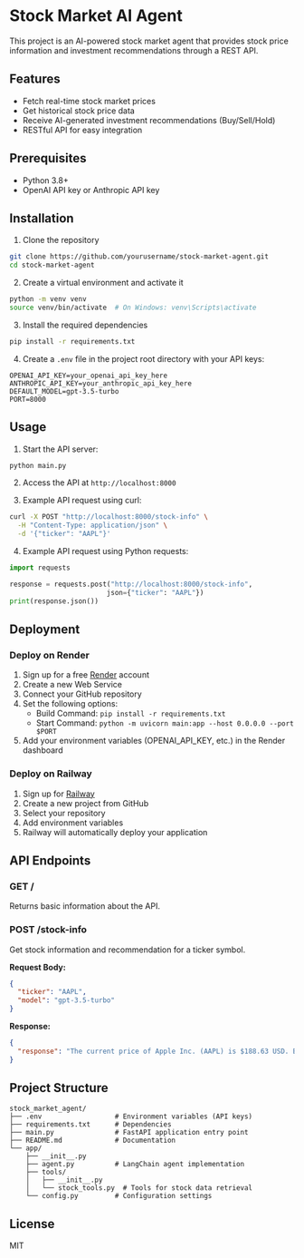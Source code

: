 # Stock Market AI Agent

This project is an AI-powered stock market agent that provides stock price information and investment recommendations through a REST API.

## Features

- Fetch real-time stock market prices
- Get historical stock price data
- Receive AI-generated investment recommendations (Buy/Sell/Hold)
- RESTful API for easy integration

## Prerequisites

- Python 3.8+
- OpenAI API key or Anthropic API key

## Installation

1. Clone the repository
```bash
git clone https://github.com/yourusername/stock-market-agent.git
cd stock-market-agent
```

2. Create a virtual environment and activate it
```bash
python -m venv venv
source venv/bin/activate  # On Windows: venv\Scripts\activate
```

3. Install the required dependencies
```bash
pip install -r requirements.txt
```

4. Create a `.env` file in the project root directory with your API keys:
```
OPENAI_API_KEY=your_openai_api_key_here
ANTHROPIC_API_KEY=your_anthropic_api_key_here
DEFAULT_MODEL=gpt-3.5-turbo
PORT=8000
```

## Usage

1. Start the API server:
```bash
python main.py
```

2. Access the API at `http://localhost:8000`

3. Example API request using curl:
```bash
curl -X POST "http://localhost:8000/stock-info" \
  -H "Content-Type: application/json" \
  -d '{"ticker": "AAPL"}'
```

4. Example API request using Python requests:
```python
import requests

response = requests.post("http://localhost:8000/stock-info", 
                        json={"ticker": "AAPL"})
print(response.json())
```

## Deployment

### Deploy on Render

1. Sign up for a free [Render](https://render.com/) account
2. Create a new Web Service
3. Connect your GitHub repository
4. Set the following options:
   - Build Command: `pip install -r requirements.txt`
   - Start Command: `python -m uvicorn main:app --host 0.0.0.0 --port $PORT`
5. Add your environment variables (OPENAI_API_KEY, etc.) in the Render dashboard

### Deploy on Railway

1. Sign up for [Railway](https://railway.app/)
2. Create a new project from GitHub
3. Select your repository
4. Add environment variables
5. Railway will automatically deploy your application

## API Endpoints

### GET /

Returns basic information about the API.

### POST /stock-info

Get stock information and recommendation for a ticker symbol.

**Request Body:**
```json
{
  "ticker": "AAPL",
  "model": "gpt-3.5-turbo"  
}
```

**Response:**
```json
{
  "response": "The current price of Apple Inc. (AAPL) is $188.63 USD. Based on recent performance and financial metrics, I would recommend a BUY. The company shows strong fundamentals with a market cap of $2.94T, a PE ratio of 29.4, and a dividend yield of 0.5%. The stock is trading closer to its 52-week low ($158.77) than its high ($227.94), potentially offering good value. Recent product announcements and consistent revenue growth support this recommendation."
}
```

## Project Structure

```
stock_market_agent/
├── .env                  # Environment variables (API keys)
├── requirements.txt      # Dependencies
├── main.py               # FastAPI application entry point
├── README.md             # Documentation
└── app/
    ├── __init__.py
    ├── agent.py          # LangChain agent implementation
    ├── tools/
    │   ├── __init__.py
    │   └── stock_tools.py  # Tools for stock data retrieval
    └── config.py         # Configuration settings
```

## License

MIT